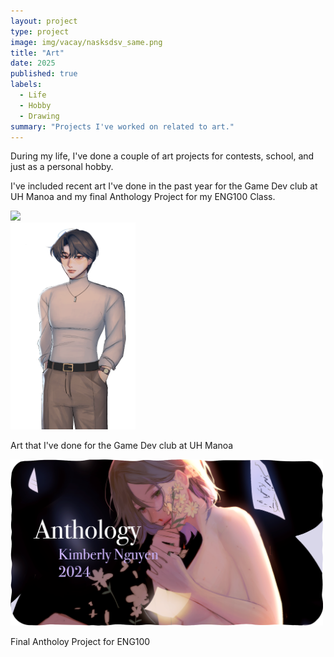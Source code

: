 ```yaml
---
layout: project
type: project
image: img/vacay/nasksdsv_same.png
title: "Art"
date: 2025
published: true
labels:
  - Life
  - Hobby
  - Drawing
summary: "Projects I've worked on related to art."
---
```


During my life, I've done a couple of art projects for contests, school, and just as a personal hobby.

I've included recent art I've done in the past year for the Game Dev club at UH Manoa and my final Anthology Project for my ENG100 Class.


<div class="text-center p-4 d-flex flex-wrap gap-4">
  <div class="text-center">
    <img width="500px" class="rounded" src="../img/vacay/24ink d24.png">
  </div>

  <div class="text-center">
    <img width="200px" class="rounded" src="../img/vacay/neutral.png">
    <p>Art that I've done for the Game Dev club at UH Manoa</p>
  </div>

  <div class="text-center">
    <img width="500px" class="rounded" src="../img/vacay/dwdascsdcasn_s.png">
    <p>Final Antholoy Project for ENG100</p>
  </div>
</div>




